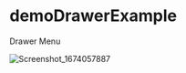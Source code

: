 # demoDrawerExample
Drawer Menu

![Screenshot_1674057887](https://user-images.githubusercontent.com/45879059/213231051-f70325b8-a4a2-469c-aaf7-4a7a48a22fb3.png)
